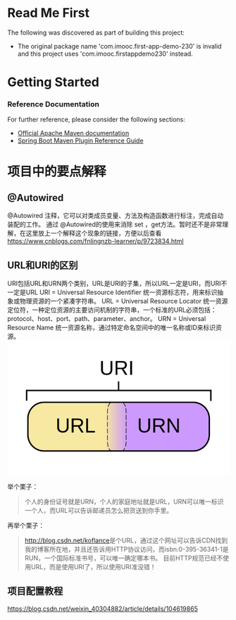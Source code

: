 # Read Me First
The following was discovered as part of building this project:

* The original package name 'com.imooc.first-app-demo-230' is invalid and this project uses 'com.imooc.firstappdemo230' instead.

# Getting Started

### Reference Documentation
For further reference, please consider the following sections:

* [Official Apache Maven documentation](https://maven.apache.org/guides/index.html)
* [Spring Boot Maven Plugin Reference Guide](https://docs.spring.io/spring-boot/docs/2.3.0.BUILD-SNAPSHOT/maven-plugin/)

# 项目中的要点解释
## @Autowired
@Autowired 注释，它可以对类成员变量、方法及构造函数进行标注，完成自动装配的工作。 通过 @Autowired的使用来消除 set ，get方法。暂时还不是非常理解，在这里放上一个解释这个现象的链接，方便以后查看<https://www.cnblogs.com/fnlingnzb-learner/p/9723834.html>

## URL和URI的区别
URI包括URL和URN两个类别，URL是URI的子集，所以URL一定是URI，而URI不一定是URL
URI = Universal Resource Identifier 统一资源标志符，用来标识抽象或物理资源的一个紧凑字符串。
URL = Universal Resource Locator 统一资源定位符，一种定位资源的主要访问机制的字符串，一个标准的URL必须包括：protocol、host、port、path、parameter、anchor。
URN = Universal Resource Name 统一资源名称，通过特定命名空间中的唯一名称或ID来标识资源。
![avatar](static/URI.png)


举个栗子：
>个人的身份证号就是URN，个人的家庭地址就是URL，URN可以唯一标识一个人，而URL可以告诉邮递员怎么把货送到你手里。  

再举个栗子：
><http://blog.csdn.net/koflance>是个URL，通过这个网址可以告诉CDN找到我的博客所在地，并且还告诉用HTTP协议访问，而isbn:0-395-36341-1是RUN，一个国际标准书号，可以唯一确定哪本书。
目前HTTP规范已经不使用URL，而是使用URI了，所以使用URI准没错！

## 项目配置教程
<https://blog.csdn.net/weixin_40304882/article/details/104619865>